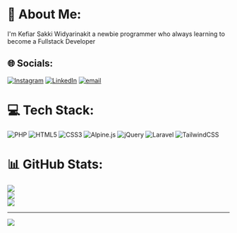 # 💫 About Me:
I'm Kefiar Sakki Widyarinakit a newbie programmer who always learning to become a Fullstack Developer


## 🌐 Socials:
[![Instagram](https://img.shields.io/badge/Instagram-%23E4405F.svg?logo=Instagram&logoColor=white)](https://instagram.com/@keffswida) [![LinkedIn](https://img.shields.io/badge/LinkedIn-%230077B5.svg?logo=linkedin&logoColor=white)](https://linkedin.com/in/kefiarsakkiw) [![email](https://img.shields.io/badge/Email-D14836?logo=gmail&logoColor=white)](mailto:kefiarsakki762@gmail.com) 

# 💻 Tech Stack:
![PHP](https://img.shields.io/badge/php-%23777BB4.svg?style=for-the-badge&logo=php&logoColor=white) ![HTML5](https://img.shields.io/badge/html5-%23E34F26.svg?style=for-the-badge&logo=html5&logoColor=white) ![CSS3](https://img.shields.io/badge/css3-%231572B6.svg?style=for-the-badge&logo=css3&logoColor=white) ![Alpine.js](https://img.shields.io/badge/alpinejs-white.svg?style=for-the-badge&logo=alpinedotjs&logoColor=%238BC0D0) ![jQuery](https://img.shields.io/badge/jquery-%230769AD.svg?style=for-the-badge&logo=jquery&logoColor=white) ![Laravel](https://img.shields.io/badge/laravel-%23FF2D20.svg?style=for-the-badge&logo=laravel&logoColor=white) ![TailwindCSS](https://img.shields.io/badge/tailwindcss-%2338B2AC.svg?style=for-the-badge&logo=tailwind-css&logoColor=white)
# 📊 GitHub Stats:
![](https://github-readme-stats.vercel.app/api?username=keffswida&theme=catppuccin_latte&hide_border=false&include_all_commits=false&count_private=false)<br/>
![](https://nirzak-streak-stats.vercel.app/?user=keffswida&theme=catppuccin_latte&hide_border=false)<br/>
![](https://github-readme-stats.vercel.app/api/top-langs/?username=keffswida&theme=catppuccin_latte&hide_border=false&include_all_commits=false&count_private=false&layout=compact)

---
[![](https://visitcount.itsvg.in/api?id=keffswida&icon=1&color=13)](https://visitcount.itsvg.in)

<!-- Proudly created with GPRM ( https://gprm.itsvg.in ) -->
